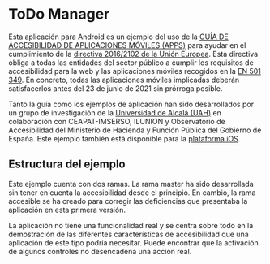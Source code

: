 [guia]: http://www.example.com
[en301549]: http://www.etsi.org/deliver/etsi_en/301500_301599/301549/01.01.02_60/en_301549v010102p.pdf
[D2016_2102]: https://www.boe.es/doue/2016/327/L00001-00015.pdf
[appacces]: http://tifyc-pmi.cc.uah.es/appacces
[ejemplo_ios]: https://github.com/ctt-gob-es/Ejemplo-App-Accesible-iOS

# ToDo Manager

 Esta aplicación para Android es un ejemplo del uso de la [GUÍA DE ACCESIBILIDAD DE APLICACIONES MÓVILES (APPS)][guia]
 para ayudar en el cumplimiento de la [directiva 2016/2102 de la Unión Europea][D2016_2102].
 Esta directiva obliga a todas las entidades del sector público a cumplir los requisitos de accesibilidad para la web y las aplicaciones móviles recogidos en la [EN 501 349][EN301549].
 En concreto, todas las aplicaciones móviles implicadas deberán satisfacerlos antes del 23 de junio de 2021 sin prórroga posible.

 Tanto la guía como los ejemplos de aplicación han sido desarrollados por un grupo de investigación de la [Universidad de Alcalá (UAH)][appacces]
 en colaboración con CEAPAT-IMSERSO, ILUNION y Observatorio de Accesibilidad del Ministerio de Hacienda y Función Pública del Gobierno de España. Este ejemplo también está disponible para la [plataforma iOS][ejemplo_ios].

## Estructura del ejemplo

 Este ejemplo cuenta con dos ramas. La rama master ha sido desarrollada sin tener en cuenta la accesibilidad desde el principio.
 En cambio, la rama accesible se ha creado para corregir las deficiencias que presentaba la aplicación en esta primera versión.

 La aplicación no tiene una funcionalidad real y se centra sobre todo en la demostración de las diferentes características de accesibilidad
 que una aplicación de este tipo podría necesitar. Puede encontrar que la activación de algunos controles no desencadena una acción real.